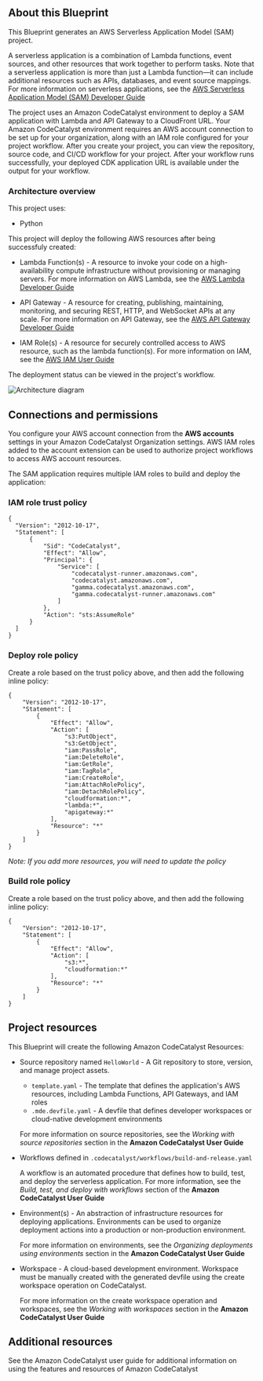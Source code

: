 ## About this Blueprint

This Blueprint generates an AWS Serverless Application Model (SAM) project.

A serverless application is a combination of Lambda functions, event sources, and other resources that work together to perform tasks. Note that a
serverless application is more than just a Lambda function—it can include additional resources such as APIs, databases, and event source mappings. For
more information on serverless applications, see the
[AWS Serverless Application Model (SAM) Developer Guide](https://docs.aws.amazon.com/serverless-application-model/latest/developerguide/what-is-sam.html)

The project uses an Amazon CodeCatalyst environment to deploy a SAM application with Lambda and API Gateway to a CloudFront URL. Your Amazon
CodeCatalyst environment requires an AWS account connection to be set up for your organization, along with an IAM role configured for your project
workflow. After you create your project, you can view the repository, source code, and CI/CD workflow for your project. After your workflow runs
successfully, your deployed CDK application URL is available under the output for your workflow.

### Architecture overview

This project uses:

- Python

This project will deploy the following AWS resources after being successfuly created:

- Lambda Function(s) - A resource to invoke your code on a high-availability compute infrastructure without provisioning or managing servers. For more
  information on AWS Lambda, see the [AWS Lambda Developer Guide](https://docs.aws.amazon.com/lambda/latest/dg/welcome.html)

- API Gateway - A resource for creating, publishing, maintaining, monitoring, and securing REST, HTTP, and WebSocket APIs at any scale. For more
  information on API Gateway, see the [AWS API Gateway Developer Guide](https://docs.aws.amazon.com/apigateway/latest/developerguide/welcome.html)

- IAM Role(s) - A resource for securely controlled access to AWS resource, such as the lambda function(s). For more information on IAM, see the
  [AWS IAM User Guide](https://docs.aws.amazon.com/IAM/latest/UserGuide/introduction.html)

The deployment status can be viewed in the project's workflow.

![Architecture diagram](https://images2.imgbox.com/a0/69/MGTKGTt6_o.png)

## Connections and permissions

You configure your AWS account connection from the **AWS accounts** settings in your Amazon CodeCatalyst Organization settings. AWS IAM roles added to
the account extension can be used to authorize project workflows to access AWS account resources.

The SAM application requires multiple IAM roles to build and deploy the application:

### IAM role trust policy

```
{
  "Version": "2012-10-17",
  "Statement": [
      {
          "Sid": "CodeCatalyst",
          "Effect": "Allow",
          "Principal": {
              "Service": [
                  "codecatalyst-runner.amazonaws.com",
                  "codecatalyst.amazonaws.com",
                  "gamma.codecatalyst.amazonaws.com",
                  "gamma.codecatalyst-runner.amazonaws.com"
              ]
          },
          "Action": "sts:AssumeRole"
      }
  ]
}
```

### Deploy role policy

Create a role based on the trust policy above, and then add the following inline policy:

```
{
    "Version": "2012-10-17",
    "Statement": [
        {
            "Effect": "Allow",
            "Action": [
                "s3:PutObject",
                "s3:GetObject",
                "iam:PassRole",
                "iam:DeleteRole",
                "iam:GetRole",
                "iam:TagRole",
                "iam:CreateRole",
                "iam:AttachRolePolicy",
                "iam:DetachRolePolicy",
                "cloudformation:*",
                "lambda:*",
                "apigateway:*"
            ],
            "Resource": "*"
        }
    ]
}
```

_Note: If you add more resources, you will need to update the policy_

### Build role policy

Create a role based on the trust policy above, and then add the following inline policy:

```
{
    "Version": "2012-10-17",
    "Statement": [
        {
            "Effect": "Allow",
            "Action": [
                "s3:*",
                "cloudformation:*"
            ],
            "Resource": "*"
        }
    ]
}
```

## Project resources

This Blueprint will create the following Amazon CodeCatalyst Resources:

- Source repository named `HelloWorld` - A Git repository to store, version, and manage project assets.

  - `template.yaml` - The template that defines the application's AWS resources, including Lambda Functions, API Gateways, and IAM roles
  - `.mde.devfile.yaml` - A devfile that defines developer workspaces or cloud-native development environments

  For more information on source repositories, see the _Working with source repositories_ section in the **Amazon CodeCatalyst User Guide**

- Workflows defined in `.codecatalyst/workflows/build-and-release.yaml`

  A workflow is an automated procedure that defines how to build, test, and deploy the serverless application. For more information, see the _Build,
  test, and deploy with workflows_ section of the **Amazon CodeCatalyst User Guide**

- Environment(s) - An abstraction of infrastructure resources for deploying applications. Environments can be used to organize deployment actions into
  a production or non-production environment.

  For more information on environments, see the _Organizing deployments using environments_ section in the **Amazon CodeCatalyst User Guide**

- Workspace - A cloud-based development environment. Workspace must be manually created with the generated devfile using the create workspace
  operation on CodeCatalyst.

  For more information on the create workspace operation and workspaces, see the _Working with workspaces_ section in the **Amazon CodeCatalyst User
  Guide**

## Additional resources

See the Amazon CodeCatalyst user guide for additional information on using the features and resources of Amazon CodeCatalyst
